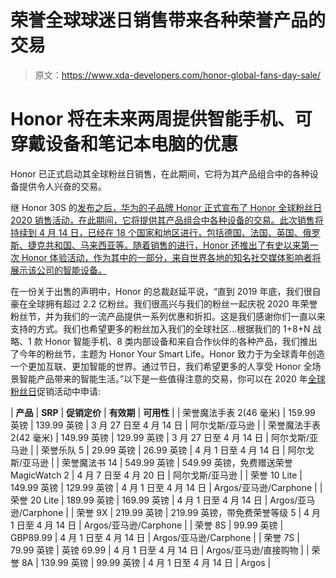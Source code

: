 # 荣誉全球球迷日销售带来各种荣誉产品的交易

> 原文：<https://www.xda-developers.com/honor-global-fans-day-sale/>

# Honor 将在未来两周提供智能手机、可穿戴设备和笔记本电脑的优惠

Honor 已正式启动其全球粉丝日销售，在此期间，它将为其产品组合中的各种设备提供令人兴奋的交易。

继 Honor 30S 的[发布之后，华为的子品牌 Honor 正式宣布了 Honor 全球粉丝日 2020 销售活动，在此期间，它将提供其产品组合中各种设备的交易。此次销售将持续到 4 月 14 日，已经在 18 个国家和地区进行，包括德国、法国、英国、俄罗斯、捷克共和国、马来西亚等。随着销售的进行，Honor 还推出了有史以来第一次 Honor 体验活动，作为其中的一部分，来自世界各地的知名社交媒体影响者将展示该公司的智能设备。](https://www.xda-developers.com/honor-30s-kirin-820-5g-64mp/)

在一份关于出售的声明中，Honor 的总裁赵延平说，“直到 2019 年底，我们很自豪在全球拥有超过 2.2 亿粉丝。我们很高兴与我们的粉丝一起庆祝 2020 年荣誉粉丝节，并为我们的一流产品提供一系列优惠和折扣。这是我们感谢你们一直以来支持的方式。我们也希望更多的粉丝加入我们的全球社区...根据我们的 1+8+N 战略、1 款 Honor 智能手机、8 类内部设备和来自合作伙伴的各种产品，我们推出了今年的粉丝节，主题为 Honor Your Smart Life。Honor 致力于为全球青年创造一个更加互联、更加智能的世界。通过节日，我们希望更多的人享受 Honor 全场景智能产品带来的智能生活。”以下是一些值得注意的交易，你可以在 2020 年[全球粉丝日](https://www.hihonor.com/global/news/honor-global-fans-day-2020-get-your-hands-on-the-best-deals-on-hihonor-com//)促销活动中申请:

| **产品** | **SRP** | **促销定价** | **有效期** | **可用性** |
| 荣誉魔法手表 2(46 毫米) | 159.99 英镑 | 139.99 英镑 | 3 月 27 日至 4 月 14 日 | 阿尔戈斯/亚马逊 |
| 荣誉魔法手表 2(42 毫米) | 149.99 英镑 | 129.99 英镑 | 3 月 27 日至 4 月 14 日 | 阿尔戈斯/亚马逊 |
| 荣誉乐队 5 | 29.99 英镑 | 26.99 英镑 | 4 月 1 日至 4 月 14 日 | 阿尔戈斯/亚马逊 |
| 荣誉魔法书 14 | 549.99 英镑 | 549.99 英镑，免费赠送荣誉 MagicWatch 2 | 4 月 7 日至 4 月 20 日 | 阿尔戈斯/亚马逊 |
| 荣誉 10 Lite | 149.99 英镑 | 129.99 英镑 | 4 月 1 日至 4 月 14 日 | Argos/亚马逊/Carphone |
| 荣誉 20 Lite | 189.99 英镑 | 169.99 英镑 | 4 月 1 日至 4 月 14 日 | Argos/亚马逊/Carphone |
| 荣誉 9X | 219.99 英镑 | 219.99 英镑，带免费荣誉等级 5 | 4 月 1 日至 4 月 14 日 | Argos/亚马逊/Carphone |
| 荣誉 8S | 99.99 英镑 | GBP89.99 | 4 月 1 日至 4 月 14 日 | Argos/亚马逊/Carphone |
| 荣誉 7S | 79.99 英镑 | 英镑 69.99 | 4 月 1 日至 4 月 14 日 | Argos/亚马逊/直接购物 |
| 荣誉 8A | 139.99 英镑 | 99.99 英镑 | 4 月 1 日至 4 月 14 日 | Argos |